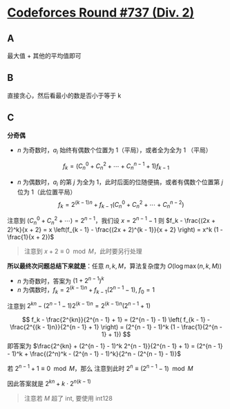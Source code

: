 # [Codeforces Round #737 (Div. 2)](https://codeforces.com/contest/1557/)

## A

最大值 + 其他的平均值即可

## B

直接贪心，然后看最小的数是否小于等于 k

## C

**分奇偶**

- $n$ 为奇数时，$a_i$ 始终有偶数个位置为 1（平局），或者全为全为 1 （平局）

$$
f_k = (C_n^0 + C_n^2 + \cdots + C_n^{n - 1} + 1) f_{k - 1}
$$

- $n$ 为偶数时，$a_i$ 的第 $j$ 为全为 1，此时后面的位随便搞，或者有偶数个位置第 $j$ 位为 1（此位置平局）
$$
f_k = 2^{(k - 1) n} + f_{k - 1}( C_n^0 + C_n^2 + \cdots + C_n^{n - 2})
$$

注意到 $(C_n^0 + C_n^2 + \cdots) = 2^{n - 1}$，我们设 $x = 2^{n - 1} - 1$
则 $f_k - \frac{(2x + 2)^k}{x + 2} = x \left(f_{k - 1} - \frac{(2x + 2)^{k - 1}}{x + 2} \right) = x^k (1 - \frac{1}{x + 2})$

> 注意到 $x + 2 \equiv 0 \mod M$，此时要另行处理

**所以最终次问题总结下来就是**：任意 $n, k, M$，算法复杂度为 $O(\log \max(n, k, M))$

- $n$ 为奇数时，答案为 $(1 + 2^{n - 1})^k$
- $n$ 为偶数时，$f_k = 2^{(k - 1) n} + f_{k - 1} (2^{n - 1} - 1), \; f_0 = 1$

注意到 $2^{kn} - (2^{n - 1} - 1) 2^{(k - 1)n} = 2^{(k - 1)n} (2^{n - 1} + 1)$

$$
f_k - \frac{2^{kn}}{2^{n - 1} + 1} = (2^{n - 1} - 1) \left( f_{k - 1} - \frac{2^{(k - 1)n}}{2^{n - 1} + 1} \right) = (2^{n - 1} - 1)^k (1 - \frac{1}{2^{n - 1} + 1})
$$
即答案为 $\frac{2^{kn} + (2^{n - 1} - 1)^k 2^{n - 1}}{2^{n - 1} + 1} = (2^{n - 1} - 1)^k + \frac{(2^n)^k - (2^{n - 1} - 1)^k}{2^n - (2^{n - 1} - 1)}$


若 $2^{n - 1} + 1 \equiv 0 \mod M$，那么
注意到此时 $2^n \equiv (2^{n - 1} - 1) \mod M$

因此答案就是 $2^{kn} + k \cdot 2^{n(k - 1)}$

> 注意若 $M$ 超了 int, 要使用 int128